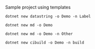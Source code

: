 ﻿
Sample project using templates

```console
dotnet new datastring -o Demo -n Label

dotnet new md -o Demo

dotnet new md -o Demo -n Other

dotnet new cibuild -o Demo -n build

```